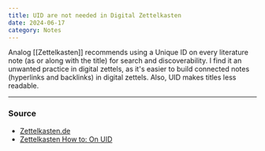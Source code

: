 ```yaml
---
title: UID are not needed in Digital Zettelkasten
date: 2024-06-17
category: Notes
---
```

Analog [[Zettelkasten]] recommends using a Unique ID on every literature note (as or along with the title) for search and discoverability. I find it an unwanted practice in digital zettels, as it's easier to build connected notes (hyperlinks and backlinks) in digital zettels. Also, UID makes titles less readable. 

---
### Source
- [Zettelkasten.de](https://forum.zettelkasten.de/discussion/1039/why-are-uid-necessary-used)
- [Zettelkasten How to: On UID](https://zettelkasten.de/introduction/#the-unique-identifier)